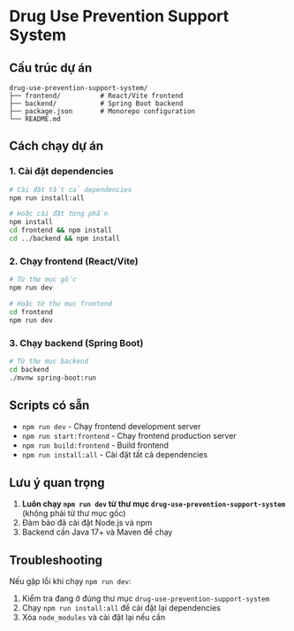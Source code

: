 # Drug Use Prevention Support System

## Cấu trúc dự án

```
drug-use-prevention-support-system/
├── frontend/          # React/Vite frontend
├── backend/           # Spring Boot backend
├── package.json       # Monorepo configuration
└── README.md
```

## Cách chạy dự án

### 1. Cài đặt dependencies

```bash
# Cài đặt tất cả dependencies
npm run install:all

# Hoặc cài đặt từng phần
npm install
cd frontend && npm install
cd ../backend && npm install
```

### 2. Chạy frontend (React/Vite)

```bash
# Từ thư mục gốc
npm run dev

# Hoặc từ thư mục frontend
cd frontend
npm run dev
```

### 3. Chạy backend (Spring Boot)

```bash
# Từ thư mục backend
cd backend
./mvnw spring-boot:run
```

## Scripts có sẵn

- `npm run dev` - Chạy frontend development server
- `npm run start:frontend` - Chạy frontend production server
- `npm run build:frontend` - Build frontend
- `npm run install:all` - Cài đặt tất cả dependencies

## Lưu ý quan trọng

1. **Luôn chạy `npm run dev` từ thư mục `drug-use-prevention-support-system`** (không phải từ thư mục gốc)
2. Đảm bảo đã cài đặt Node.js và npm
3. Backend cần Java 17+ và Maven để chạy

## Troubleshooting

Nếu gặp lỗi khi chạy `npm run dev`:
1. Kiểm tra đang ở đúng thư mục `drug-use-prevention-support-system`
2. Chạy `npm run install:all` để cài đặt lại dependencies
3. Xóa `node_modules` và cài đặt lại nếu cần
